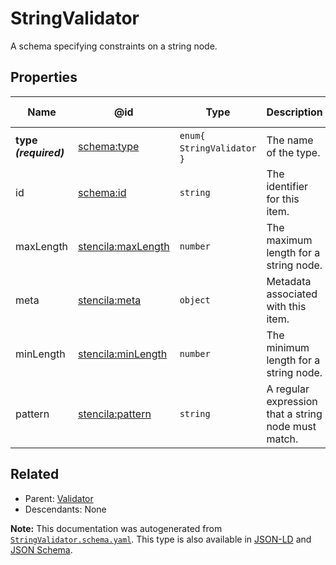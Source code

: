 # StringValidator

A schema specifying constraints on a string node.

## Properties

| Name                  | @id                                                             | Type                          | Description                                         | Inherited from                          |
| --------------------- | --------------------------------------------------------------- | ----------------------------- | --------------------------------------------------- | --------------------------------------- |
| **type _(required)_** | [schema:type](https://schema.org/type)                          | `enum{`​`StringValidator`​`}` | The name of the type.                               | [Entity](./Entity.md)                   |
| id                    | [schema:id](https://schema.org/id)                              | `string`                      | The identifier for this item.                       | [Entity](./Entity.md)                   |
| maxLength             | [stencila:maxLength](https://schema.stenci.la/maxLength.jsonld) | `number`                      | The maximum length for a string node.               | [StringValidator](./StringValidator.md) |
| meta                  | [stencila:meta](https://schema.stenci.la/meta.jsonld)           | `object`                      | Metadata associated with this item.                 | [Entity](./Entity.md)                   |
| minLength             | [stencila:minLength](https://schema.stenci.la/minLength.jsonld) | `number`                      | The minimum length for a string node.               | [StringValidator](./StringValidator.md) |
| pattern               | [stencila:pattern](https://schema.stenci.la/pattern.jsonld)     | `string`                      | A regular expression that a string node must match. | [StringValidator](./StringValidator.md) |

## Related

-   Parent: [Validator](./Validator.md)
-   Descendants: None

**Note:** This documentation was autogenerated from [`StringValidator.schema.yaml`](https://github.com/stencila/schema/blob/master/schema/StringValidator.schema.yaml). This type is also available in [JSON-LD](https://schema.stenci.la/StringValidator.jsonld) and [JSON Schema](https://schema.stenci.la/StringValidator.schema.json).
